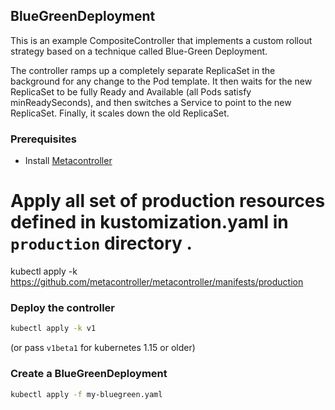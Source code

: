 ## BlueGreenDeployment

This is an example CompositeController that implements a custom rollout strategy
based on a technique called Blue-Green Deployment.

The controller ramps up a completely separate ReplicaSet in the background for any change to the
Pod template. It then waits for the new ReplicaSet to be fully Ready and Available
(all Pods satisfy minReadySeconds), and then switches a Service to point to the new ReplicaSet.
Finally, it scales down the old ReplicaSet.

### Prerequisites

* Install [Metacontroller](https://github.com/metacontroller/metacontroller)

# Apply all set of production resources defined in kustomization.yaml in `production` directory .
kubectl apply -k https://github.com/metacontroller/metacontroller/manifests/production




### Deploy the controller

```sh
kubectl apply -k v1
```
(or pass `v1beta1` for kubernetes 1.15 or older)

### Create a BlueGreenDeployment

```sh
kubectl apply -f my-bluegreen.yaml
```
